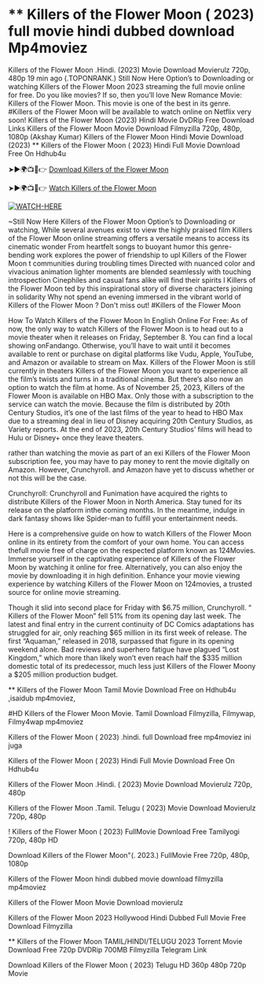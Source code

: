 # ** Killers of the Flower Moon ( 2023) full movie hindi dubbed download Mp4moviez
Killers of the Flower Moon .Hindi. (2023) Movie Download Movierulz 720p, 480p 19 min ago (.TOPONRANK.) Still Now Here Option’s to Downloading or watching Killers of the Flower Moon 2023 streaming the full movie online for free. Do you like movies? If so, then you’ll love New Romance Movie: Killers of the Flower Moon. This movie is one of the best in its genre. #Killers of the Flower Moon will be available to watch online on Netflix very soon! Killers of the Flower Moon (2023) Hindi Movie DvDRip Free Download Links Killers of the Flower Moon Movie Download Filmyzilla 720p, 480p, 1080p (Akshay Kumar) Killers of the Flower Moon Hindi Movie Download (2023) ** Killers of the Flower Moon ( 2023) Hindi Full Movie Download Free On Hdhub4u

➤►🌍📺📱👉 [Download Killers of the Flower Moon](https://filmydub.mom/movie/466420?ref=gt)

➤►🌍📺📱👉 [Watch Killers of the Flower Moon](https://filmydub.mom/movie/466420?ref=gt)

[![WATCH-HERE](https://camo.githubusercontent.com/7f6f88830ea72d49540cad466f7218e4623560163f263a8577ac8297d75fe095/68747470733a2f2f7777772e746563686d65686f772e636f6d2f77702d636f6e74656e742f75706c6f6164732f323032342f30332f72676273727465672e676966)](https://filmydub.mom/movie/466420?ref=gt)

~Still Now Here Killers of the Flower Moon Option’s to Downloading or watching, While several avenues exist to view the highly praised film Killers of the Flower Moon online streaming offers a versatile means to access its cinematic wonder From heartfelt songs to buoyant humor this genre-bending work explores the power of friendship to upl Killers of the Flower Moon t communities during troubling times Directed with nuanced color and vivacious animation lighter moments are blended seamlessly with touching introspection Cinephiles and casual fans alike will find their spirits l Killers of the Flower Moon ted by this inspirational story of diverse characters joining in solidarity Why not spend an evening immersed in the vibrant world of Killers of the Flower Moon ? Don't miss out! #Killers of the Flower Moon



How To Watch Killers of the Flower Moon In English Online For Free: As of now, the only way to watch Killers of the Flower Moon is to head out to a movie theater when it releases on Friday, September 8. You can find a local showing onFandango. Otherwise, you’ll have to wait until it becomes available to rent or purchase on digital platforms like Vudu, Apple, YouTube, and Amazon or available to stream on Max. Killers of the Flower Moon is still currently in theaters Killers of the Flower Moon you want to experience all the film’s twists and turns in a traditional cinema. But there’s also now an option to watch the film at home. As of November 25, 2023, Killers of the Flower Moon is available on HBO Max. Only those with a subscription to the service can watch the movie. Because the film is distributed by 20th Century Studios, it’s one of the last films of the year to head to HBO Max due to a streaming deal in lieu of Disney acquiring 20th Century Studios, as Variety reports. At the end of 2023, 20th Century Studios’ films will head to Hulu or Disney+ once they leave theaters.

rather than watching the movie as part of an exi Killers of the Flower Moon subscription fee, you may have to pay money to rent the movie digitally on Amazon. However, Crunchyroll. and Amazon have yet to discuss whether or not this will be the case.

Crunchyroll: Crunchyroll and Funimation have acquired the rights to distribute Killers of the Flower Moon in North America. Stay tuned for its release on the platform inthe coming months. In the meantime, indulge in dark fantasy shows like Spider-man to fulfill your entertainment needs.

Here is a comprehensive guide on how to watch Killers of the Flower Moon online in its entirety from the comfort of your own home. You can access thefull movie free of charge on the respected platform known as 124Movies. Immerse yourself in the captivating experience of Killers of the Flower Moon by watching it online for free. Alternatively, you can also enjoy the movie by downloading it in high definition. Enhance your movie viewing experience by watching Killers of the Flower Moon on 124movies, a trusted source for online movie streaming.

Though it slid into second place for Friday with $6.75 million, Crunchyroll. “ Killers of the Flower Moon” fell 51% from its opening day last week. The latest and final entry in the current continuity of DC Comics adaptations has struggled for air, only reaching $65 million in its first week of release. The first “Aquaman,” released in 2018, surpassed that figure in its opening weekend alone. Bad reviews and superhero fatigue have plagued “Lost Kingdom,” which more than likely won’t even reach half the $335 million domestic total of its predecessor, much less just Killers of the Flower Moony a $205 million production budget.


** Killers of the Flower Moon Tamil Movie Download Free on Hdhub4u ,isaidub mp4moviez,


#HD Killers of the Flower Moon Movie. Tamil Download Filmyzilla, Filmywap, Filmy4wap mp4moviez


Killers of the Flower Moon ( 2023) .hindi. full Download free mp4moviez ini juga


Killers of the Flower Moon ( 2023) Hindi Full Movie Download Free On Hdhub4u


Killers of the Flower Moon .Hindi. ( 2023) Movie Download Movierulz 720p, 480p


Killers of the Flower Moon .Tamil. Telugu ( 2023) Movie Download Movierulz 720p, 480p



! Killers of the Flower Moon ( 2023) FullMovie Download Free Tamilyogi 720p, 480p HD


Download Killers of the Flower Moon"(. 2023.) FullMovie Free 720p, 480p, 1080p


Killers of the Flower Moon hindi dubbed movie download filmyzilla mp4moviez


Killers of the Flower Moon Movie Download movierulz


Killers of the Flower Moon 2023 Hollywood Hindi Dubbed Full Movie Free Download Filmyzilla


** Killers of the Flower Moon TAMIL/HINDI/TELUGU 2023 Torrent Movie Download Free 720p DVDRip 700MB Filmyzilla Telegram Link


Download Killers of the Flower Moon ( 2023) Telugu HD 360p 480p 720p Movie
